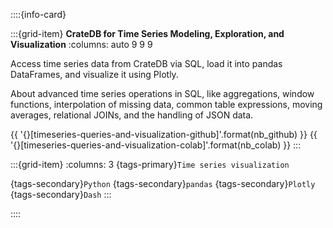 ::::{info-card}

:::{grid-item} **CrateDB for Time Series Modeling, Exploration, and Visualization**
:columns: auto 9 9 9

Access time series data from CrateDB via SQL, load it into pandas DataFrames,
and visualize it using Plotly.

About advanced time series operations in SQL, like aggregations, window
functions, interpolation of missing data, common table expressions, moving
averages, relational JOINs, and the handling of JSON data.

{{ '{}[timeseries-queries-and-visualization-github]'.format(nb_github) }} {{ '{}[timeseries-queries-and-visualization-colab]'.format(nb_colab) }}
:::

:::{grid-item}
:columns: 3
{tags-primary}`Time series visualization`

{tags-secondary}`Python`
{tags-secondary}`pandas`
{tags-secondary}`Plotly`
{tags-secondary}`Dash`
:::

::::
